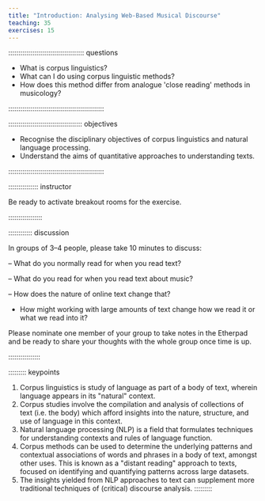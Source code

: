 ```yaml
---
title: "Introduction: Analysing Web-Based Musical Discourse"
teaching: 35
exercises: 15
---
```


:::::::::::::::::::::::::::::::::::::: questions 

- What is corpus linguistics?
- What can I do using corpus linguistic methods?
- How does this method differ from analogue 'close reading' methods in musicology?

::::::::::::::::::::::::::::::::::::::::::::::::

::::::::::::::::::::::::::::::::::::: objectives

- Recognise the disciplinary objectives of corpus linguistics and natural language processing.
- Understand the aims of quantitative approaches to understanding texts.

::::::::::::::::::::::::::::::::::::::::::::::::

::::::::::::::: instructor

Be ready to activate breakout rooms for the exercise.

:::::::::::::::::

:::::::::::: discussion

In groups of 3–4 people, please take 10 minutes to discuss:

– What do you normally read for when you read text?

– What do you read for when you read text about music?

– How does the nature of online text change that?

- How might working with large amounts of text change how we read it or what we read into it?

Please nominate one member of your group to take notes in the Etherpad and be ready to share your thoughts with the whole group once time is up.

::::::::::::::::

::::::::: keypoints

1. Corpus linguistics is study of language as part of a body of text, wherein language appears in its "natural" context.
2. Corpus studies involve the compilation and analysis of collections of text (i.e. the body) which afford insights into the nature, structure, and use of language in this context.
3. Natural language processing (NLP) is a field that formulates techniques for understanding contexts and rules of language function.
4. Corpus methods can be used to determine the underlying patterns and contextual associations of words and phrases in a body of text, amongst other uses. This is known as a "distant reading" approach to texts, focused on identifying and quantifying patterns across large datasets.
5. The insights yielded from NLP approaches to text can supplement more traditional techniques of (critical) discourse analysis.
:::::::::


